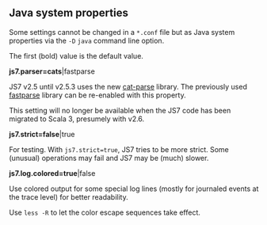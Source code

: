 ## Java system properties

Some settings cannot be changed in a `*.conf` file but as Java system properties via the `-D` `java` command line option.

The first (bold) value is the default value.

**js7.parser=cats**|fastparse

JS7 v2.5 until v2.5.3 uses the new [cat-parse](https://github.com/typelevel/cats-parse) library. The previously used [fastparse](https://github.com/com-lihaoyi/fastparse) library can be re-enabled with this property.

This setting will no longer be available when the JS7 code has been migrated to Scala 3, presumely with  v2.6.

**js7.strict=false**|true

For testing. With `js7.strict=true`, JS7 tries to be more strict. Some (unusual) operations may fail and JS7 may be (much) slower.

**js7.log.colored=true**|false

Use colored output for some special log lines (mostly for journaled events at the trace level) for better readability.

Use `less -R` to let the color escape sequences take effect.

